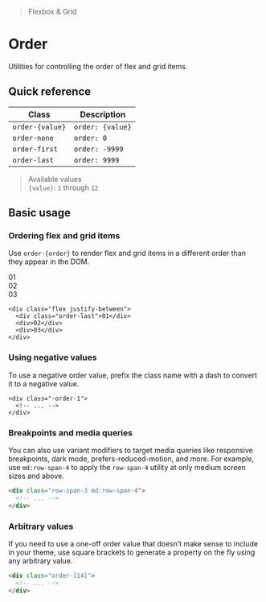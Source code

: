 > Flexbox & Grid

# Order
Utilities for controlling the order of flex and grid items.

## Quick reference

| Class            | Description       |
| ---------------- | ----------------- |
| `order-{value}`  | `order: {value}`  |
| `order-none`     | `order: 0`        |
| `order-first`    | `order: -9999`    |
| `order-last`     | `order: 9999`     |

> Available values <br />
> `{value}`: `1` through `12` <br />

## Basic usage
### Ordering flex and grid items
Use `order-{order}` to render flex and grid items in a different order than they appear in the DOM.

<container>
  <box class="flex justify-between gap-24 rounded-4">
    <div class="bg-indigo-500 ex-box order-last">01</div>
    <div class="bg-indigo-500 ex-box">02</div>
    <div class="bg-indigo-500 ex-box">03</div>
  </box>
</container>

```html{2}
<div class="flex justify-between">
  <div class="order-last">01</div>
  <div>02</div>
  <div>03</div>
</div>
```

### Using negative values
To use a negative order value, prefix the class name with a dash to convert it to a negative value.

```html{1}
<div class="-order-1">
  <!-- ... -->
</div>
```

### Breakpoints and media queries
You can also use variant modifiers to target media queries like responsive breakpoints, dark mode, prefers-reduced-motion, and more. For example, use `md:row-span-4` to apply the `row-span-4` utility at only medium screen sizes and above.

```html
<div class="row-span-3 md:row-span-4">
  <!-- ... -->
</div>
```

### Arbitrary values
If you need to use a one-off order value that doesn’t make sense to include in your theme, use square brackets to generate a property on the fly using any arbitrary value.

```html
<div class="order-[14]">
  <!-- ... -->
</div>
```
